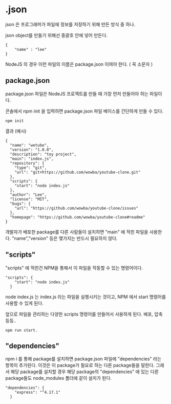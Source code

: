 # .json

json 은 프로그래머가 파일에 정보를 저장하기 위해 만든 방식 중 하나.

json object를 만들기 위해선 중괄호 안에 넣어 만든다.

```
{
    "name" : "lee"
}
```

NodeJS 의 경우 이런 파일의 이름은 package.json 이여야 한다. ( 꼭 소문자 )

## package.json

package.json 파일은 NodeJS 프로젝트를 만들 때 가장 먼저 만들어야 하는 파일이다.

콘솔에서 npm init 을 입력하면 package.json 파일 베이스를 간단하게 만들 수 있다.

```
npm init
```

결과 (예시)

```
{
  "name": "wetube",
  "version": "1.0.0",
  "description": "toy project",
  "main": "index.js",
  "repository": {
    "type": "git",
    "url": "git+https://github.com/wowba/youtube-clone.git"
  },
  "scripts": {
    "start": "node index.js"
  },
  "author": "Lee",
  "license": "MIT",
  "bugs": {
    "url": "https://github.com/wowba/youtube-clone/issues"
  },
  "homepage": "https://github.com/wowba/youtube-clone#readme"
}
```

개발자가 배포한 package를 다른 사람들이 설치하면 "main" 에 적힌 파일을 사용한다.
"name","version" 등은 몇가지는 반드시 필요하지 않다.

## "scripts"

"scripts" 에 적힌건 NPM을 통해서 이 파일을 작동할 수 있는 명령어이다.

```
"scripts": {
    "start": "node index.js"
  }
```

node index.js 는 index.js 라는 파일을 실행시키는 것이고, NPM 에서 start 명령어를 사용할 수 있게 된다.

앞으로 파일을 관리하는 다양한 scripts 명령어를 만들어서 사용하게 된다. 배포, 압축 등등..

```
npm run start.
```

## "dependencies"

npm i 를 통해 package를 설치하면 package.json 파일에 "dependencies" 라는 항목이 추가된다.
이것은 이 package가 필요로 하는 다른 package들을 말한다. 그래서 해당 package를 설치할 경우
해당 package의 "dependencies" 에 있는 다른 package들도 node_modules 폴더에 같이 설치가 된다.

```
"dependencies": {
    "express": "^4.17.1"
  }
```
